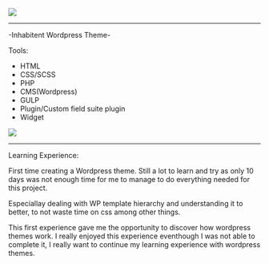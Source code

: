 ![](https://s12.postimg.org/aaur7zsxp/Screen_Shot_2017_02_26_at_21_58_13.png)

- - -

-Inhabitent Wordpress Theme-

Tools:
- HTML
- CSS/SCSS
- PHP
- CMS(Wordpress)
- GULP
- Plugin/Custom field suite plugin
- Widget

![](https://s12.postimg.org/t4gk4zr5p/Screen_Shot_2017_02_26_at_21_57_54.png)


- - -


Learning Experience:

First time creating a Wordpress theme.
Still a lot to learn and try as only 10 days was not enough time for me to manage to do everything needed for this project.

Especiallay dealing with WP template hierarchy and understanding it to better, to not waste time on css among other things.

This first experience gave me the opportunity to discover how wordpress themes work. I really enjoyed this experience eventhough I was not able to complete it, I really want to continue my learning experience with wordpress themes.
